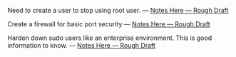 Need to create a user to stop using root user. — [Notes Here — Rough Draft](/notes/expanded/security/Create_User_With_Sudo.md)

Create a firewall for basic port security — [Notes Here — Rough Draft](/notes/expanded/security/Creating_Firewall_Arch.md)

Harden down sudo users like an enterprise environment. This is good information to know. — [Notes Here — Rough Draft](/notes/expanded/security/Sudo_Hardening_Arch.md)

